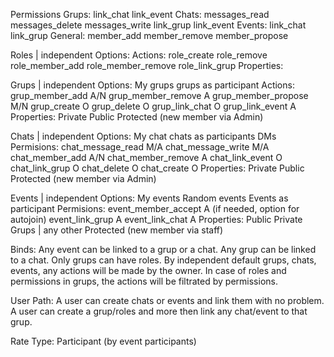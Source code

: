 Permissions
  Grups:
    link_chat
    link_event
  Chats:
    messages_read
    messages_delete
    messages_write
    link_grup
    link_event
  Events:
    link_chat
    link_grup
  General:
    member_add
    member_remove
    member_propose

Roles | independent
  Options:
  Actions:
    role_create
    role_remove
    role_member_add
    role_member_remove
    role_link_grup
  Properties:

Grups | independent
  Options:
    My grups
    grups as participant
  Actions:
    grup_member_add A/N
    grup_member_remove A
    grup_member_propose M/N
    grup_create O
    grup_delete O
    grup_link_chat O
    grup_link_event A
  Properties:
    Private
    Public
    Protected (new member via Admin)

Chats | independent
  Options:
    My chat
    chats as participants
    DMs
  Permisions:
    chat_message_read M/A
    chat_message_write M/A
    chat_member_add A/N
    chat_member_remove A
    chat_link_event O
    chat_link_grup O
    chat_delete O
    chat_create O
  Properties:
    Private
    Public
    Protected (new member via Admin)

Events | independent
  Options:
    My events
    Random events
    Events as participant
  Permisions:
    event_member_accept A (if needed, option for autojoin)
    event_link_grup A
    event_link_chat A
  Properties:
    Public
    Private
    Grups | any other
    Protected (new member via staff)

Binds:
Any event can be linked to a grup or a chat.
Any grup can be linked to a chat.
Only grups can have roles.
By independent default grups, chats, events, any actions will be made by the owner.
In case of roles and permissions in grups, the actions will be filtrated by permissions.

User Path:
A user can create chats or events and link them with no problem.
A user can create a grup/roles and more then link any chat/event to that grup.

Rate
Type:
Participant (by event participants)
